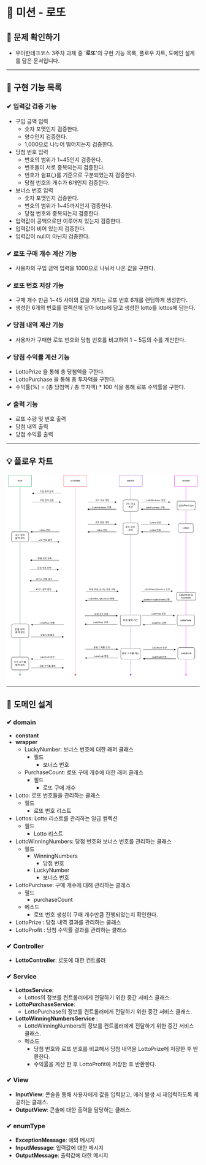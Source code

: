 # 🎰 **미션 - 로또**

## 👀 문제 확인하기

- 우아한테크코스 3주차 과제 중 '**로또**'의 구현 기능 목록, 플로우 차트, 도메인 설계를 담은 문서입니다.

---

## 🌟 구현 기능 목록

### ✔ 입력값 검증 기능 ️

- 구입 금액 입력
    - 숫자 포맷인지 검증한다.
    - 양수인지 검증한다.
    - 1,000으로 나누어 떨어지는지 검증한다.
- 당첨 번호 입력
    - 번호의 범위가 1~45인지 검증한다.
    - 번호들이 서로 중복되는지 검증한다.
    - 번호가 쉼표(,)를 기준으로 구분되었는지 검증한다.
    - 당첨 번호의 개수가 6개인지 검증한다.
- 보너스 번호 입력
    - 숫자 포맷인지 검증한다.
    - 번호의 범위가 1~45까지인지 검증한다.
    - 당첨 번호와 중복되는지 검증한다.
- 입력값이 공백으로만 이루어져 있는지 검증한다.
- 입력값이 비어 있는지 검증한다.
- 입력값이 null이 아닌지 검증한다.

### ✔ **로또 구매 개수 계산 기능**

- 사용자의 구입 금액 입력을 1000으로 나눠서 나온 값을 구한다.

### ✔ 로또 번호 저장 기능

- 구매 개수 만큼 1~45 사이의 값을 가지는 로또 번호 6개를 랜덤하게 생성한다.
- 생성한 6개의 번호를 컬렉션에 담아 lotto에 담고 생성한 lotto를 lottos에 담는다.

### ✔ 당첨 내역 계산 기능

- 사용자가 구매한 로또 번호와 당첨 번호를 비교하여 1 ~ 5등의 수를 계산한다.

### ✔ 당첨 수익률 계산 기능

- LottoPrize 을 통해 총 당첨액을 구한다.
- LottoPurchase 을 통해 총 투자액을 구한다.
- 수익률(%) = (총 당첨액 / 총 투자액) * 100 식을 통해 로또 수익률을 구한다.

### ✔ 출력 기능

- 로또 수량 및 번호 출력
- 당첨 내역 출력
- 당첨 수익률 출력

---

## 💡 플로우 차트

![img.png](img.png)

---

## 🌟 **도메인 설계**

### ✔ domain

- **constant**
- **wrapper**
    - LuckyNumber: 보너스 번호에 대한 래퍼 클래스
        - 필드
            - 보너스 번호
    - PurchaseCount: 로또 구매 개수에 대한 래퍼 클래스
        - 필드
            - 로또 구매 개수
- Lotto: 로또 번호들을 관리하는 클래스
    - 필드
        - 로또 번호 리스트
- Lottos: Lotto 리스트를 관리하는 일급 컬렉션
    - 필드
        - Lotto 리스트
- LottoWinningNumbers: 당첨 번호와 보너스 번호를 관리하는 클래스
    - 필드
        - WinningNumbers
            - 당첨 번호
        - LuckyNumber
            - 보너스 번호
- LottoPurchase: 구매 개수에 대해 관리하는 클래스
    - 필드
        - purchaseCount
    - 메소드
        - 로또 번호 생성이 구매 개수만큼 진행되었는지 확인한다.
- LottoPrize : 당첨 내역 결과를 관리하는 클래스
- LottoProfit : 당첨 수익률 결과를 관리하는 클래스

### ✔ Controller

- **LottoController**: 로또에 대한 컨트롤러

### ✔ Service

- **LottosService**:
    - Lottos의 정보를 컨트롤러에게 전달하기 위한 중간 서비스 클래스.
- **LottoPurchaseService**:
    - LottoPurchase의 정보를 컨트롤러에게 전달하기 위한 중간 서비스 클래스.
- **LottoWinningNumbersService** :
    - LottoWinningNumbers의 정보를 컨트롤러에게 전달하기 위한 중간 서비스 클래스.
    - 메소드
        - 당첨 번호와 로또 번호를 비교해서 당첨 내역을 LottoPrize에 저장한 후 반환한다.
        - 수익률을 계산 한 후 LottoProfit에 저장한 후 반환한다.

### ✔ View

- **InputView**: 콘솔을 통해 사용자에게 값을 입력받고, 에러 발생 시 재입력하도록 제공하는 클래스.
- **OutputView**: 콘솔에 대한 출력을 담당하는 클래스.

### ✔ **enumType**

- **ExceptionMessage**: 예외 메시지
- **InputMessage**: 입력값에 대한 메시지
- **OutputMessage**: 출력값에 대한 메시지